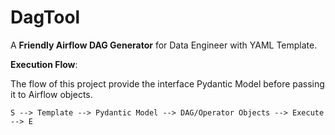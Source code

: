 # DagTool

A **Friendly Airflow DAG Generator** for Data Engineer with YAML Template.

**Execution Flow**:

The flow of this project provide the interface Pydantic Model before
passing it to Airflow objects.

```text
S --> Template --> Pydantic Model --> DAG/Operator Objects --> Execute --> E
```
